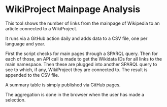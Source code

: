 # WikiProject Mainpage Analysis

This tool shows the number of links from the mainpage of Wikipedia to an article connected to a WikiProject.

It runs via a GitHub action daily and adds data to a CSV file, one per language and year.

First the script checks for main pages through a SPARQL query. Then for each of those, an API call is made to get the Wikidata IDs for all links to the main namespace. Then these are plugged into another SPARQL query to see to which, if any, WikiProject they are connected to. The result is appended to the CSV file. 

A summary table is simply published via GitHub pages.

The aggregation is done in the browser when the user has made a selection.
